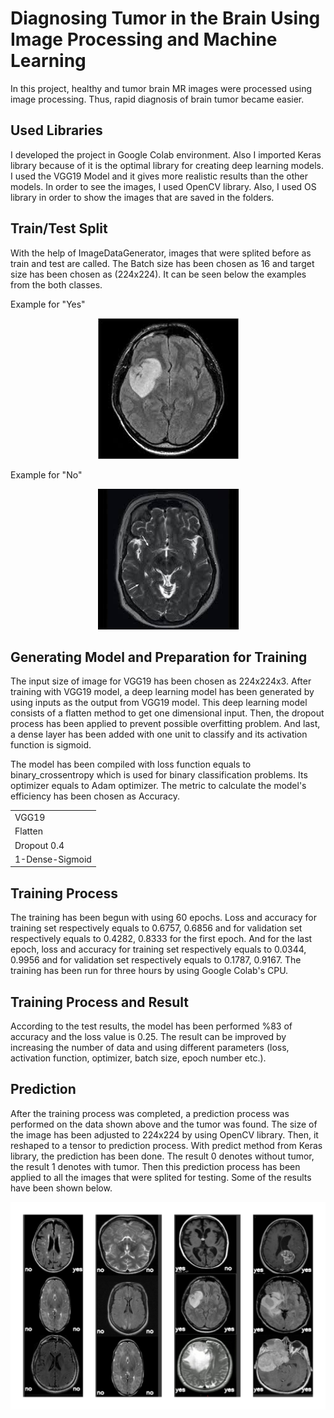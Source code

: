 # Diagnosing Tumor in the Brain Using Image Processing and Machine Learning
In this project, healthy and tumor brain MR images were processed using image processing. Thus, rapid diagnosis of brain tumor became easier. 


## Used Libraries
I developed the project in Google Colab environment. Also I imported Keras library because of it is the optimal library for creating deep learning models. I used the VGG19 Model and it gives more realistic results than the other models. In order to see the images, I used OpenCV library. Also, I used OS library in order to show the images that are saved in the folders. 


## Train/Test Split
With the help of ImageDataGenerator, images that were splited before as train and test are called. The Batch size has been chosen as 16 and target size has been chosen as (224x224). It can be seen below the examples from the both classes.  

Example for "Yes"

<p align="center">
<img src="img/Y4.jpg">
</p>

Example for "No" 

<p align="center">
<img src="img/3no.jpg">
</p>


## Generating Model and Preparation for Training
The input size of image for VGG19 has been chosen as 224x224x3. After training with VGG19 model, a deep learning model has been generated by using inputs as the output from VGG19 model. This deep learning model consists of a flatten method to get one dimensional input. Then, the dropout process has been applied to prevent possible overfitting problem. And last, a dense layer has been added with one unit to classify and its activation function is sigmoid.

The model has been compiled with loss function equals to binary_crossentropy which is used for binary classification problems. Its optimizer equals to Adam optimizer. The metric to calculate the model's efficiency has been chosen as Accuracy. 

<table>
  
  <tr>
    <td> VGG19 </td>
  </tr>
  <tr>
    <td> Flatten </td>
  </tr>
  <tr>
    <td> Dropout 0.4 </td>
  </tr>
  <tr>
    <td> 1-Dense-Sigmoid </td>
  </tr>
  
</table>

## Training Process
The training has been begun with using 60 epochs. Loss and accuracy for training set respectively equals to 0.6757, 0.6856 and for validation set respectively equals to 0.4282, 0.8333 for the first epoch. And for the last epoch,  loss and accuracy for training set respectively equals to 0.0344, 0.9956 and for validation set respectively equals to 0.1787, 0.9167. The training has been run for three hours by using Google Colab's CPU. 

## Training Process and Result
According to the test results, the model has been performed %83 of accuracy and the loss value is 0.25. The result can be improved by increasing the number of data and using different parameters (loss, activation function, optimizer, batch size, epoch number etc.).

## Prediction
After the training process was completed, a prediction process was performed on the data shown above and the tumor was found. The size of the image has been adjusted to 224x224 by using OpenCV library. Then, it reshaped to a tensor to prediction process. With predict method from Keras library, the prediction has been done. The result 0 denotes without tumor, the result 1 denotes with tumor. Then this prediction process has been applied to all the images that were splited for testing. Some of the results have been shown below. 

<p align="center">
<img src="img/Fotoram.io (2).jpg">
</p>





